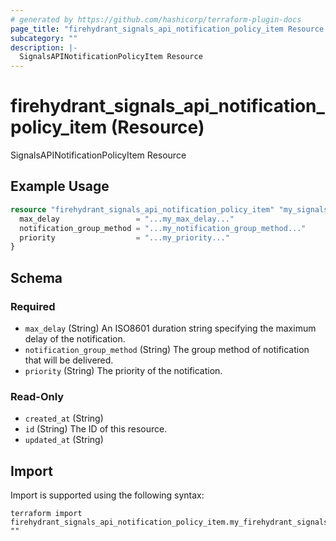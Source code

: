 ```yaml
---
# generated by https://github.com/hashicorp/terraform-plugin-docs
page_title: "firehydrant_signals_api_notification_policy_item Resource - terraform-provider-firehydrant"
subcategory: ""
description: |-
  SignalsAPINotificationPolicyItem Resource
---
```


# firehydrant_signals_api_notification_policy_item (Resource)

SignalsAPINotificationPolicyItem Resource

## Example Usage

```terraform
resource "firehydrant_signals_api_notification_policy_item" "my_signals_api_notificationpolicyitem" {
  max_delay                 = "...my_max_delay..."
  notification_group_method = "...my_notification_group_method..."
  priority                  = "...my_priority..."
}
```

<!-- schema generated by tfplugindocs -->
## Schema

### Required

- `max_delay` (String) An ISO8601 duration string specifying the maximum delay of the notification.
- `notification_group_method` (String) The group method of notification that will be delivered.
- `priority` (String) The priority of the notification.

### Read-Only

- `created_at` (String)
- `id` (String) The ID of this resource.
- `updated_at` (String)

## Import

Import is supported using the following syntax:

```shell
terraform import firehydrant_signals_api_notification_policy_item.my_firehydrant_signals_api_notification_policy_item ""
```
